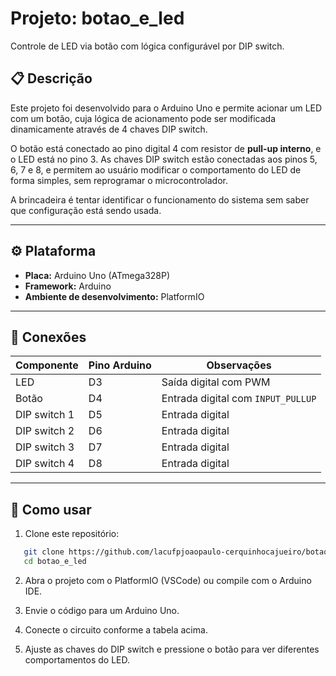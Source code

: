 # Projeto: botao_e_led

Controle de LED via botão com lógica configurável por DIP switch.

## 📋 Descrição

Este projeto foi desenvolvido para o Arduino Uno e permite acionar um LED com um botão, cuja lógica de acionamento pode ser modificada dinamicamente através de 4 chaves DIP switch.

O botão está conectado ao pino digital 4 com resistor de **pull-up interno**, e o LED está no pino 3. As chaves DIP switch estão conectadas aos pinos 5, 6, 7 e 8, e permitem ao usuário modificar o comportamento do LED de forma simples, sem reprogramar o microcontrolador.

A brincadeira é tentar identificar o funcionamento do sistema sem saber que configuração está sendo usada.

---

## ⚙️ Plataforma

- **Placa:** Arduino Uno (ATmega328P)
- **Framework:** Arduino
- **Ambiente de desenvolvimento:** PlatformIO

---

## 🔌 Conexões

| Componente    | Pino Arduino | Observações                        |
|---------------|--------------|------------------------------------|
| LED           | D3           | Saída digital com PWM                      |
| Botão         | D4           | Entrada digital com `INPUT_PULLUP` |
| DIP switch 1  | D5           | Entrada digital                    |
| DIP switch 2  | D6           | Entrada digital                    |
| DIP switch 3  | D7           | Entrada digital                    |
| DIP switch 4  | D8           | Entrada digital                    |

---

## 🚀 Como usar

1. Clone este repositório:
```bash
   git clone https://github.com/lacufpjoaopaulo-cerquinhocajueiro/botao_e_led.git
   cd botao_e_led
```
2. Abra o projeto com o PlatformIO (VSCode) ou compile com o Arduino IDE.

3. Envie o código para um Arduino Uno.

4. Conecte o circuito conforme a tabela acima.

5. Ajuste as chaves do DIP switch e pressione o botão para ver diferentes comportamentos do LED.